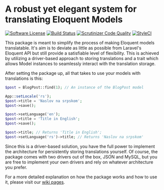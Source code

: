 # A robust yet elegant system for translating Eloquent Models

[![Software License](https://img.shields.io/badge/license-MIT-brightgreen.svg?style=flat-square)](LICENSE.md)
[![Build Status](https://travis-ci.org/misa-neopix/laravel-model-translation.svg?branch=master)](https://travis-ci.org/misa-neopix/laravel-model-translation)
[![Scrutinizer Code Quality](https://scrutinizer-ci.com/g/misa-neopix/laravel-model-translation/badges/quality-score.png?b=master)](https://scrutinizer-ci.com/g/misa-neopix/laravel-model-translation/?branch=master)
[![StyleCI](https://styleci.io/repos/173951106/shield?branch=master)](https://styleci.io/repos/173951106)


This package is meant to simplify the process of making Eloquent models translatable. It's aim is to deviate as little as possible from Laravel's
Eloquent API but still provide a satisfiable level of flexibility. This is achieved by utilizing a driver-based approach to storing translations
and a trait which allows Model instances to seamlessly interact with the translation storage. 

After setting the package up, all that takes to use your models with translations is this:

```php
$post = BlogPost::find(1); // An instance of the BlogPost model

App::setLocale('rs');
$post->title = 'Naslov na srpskom';
$post->save();

$post->setLanguage('en');
$post->title = 'Title in English';
$post->save();

$post->title; // Returns 'Title in English';
$post->setLanguage('rs')->title; // Returns 'Naslov na srpskom'
```

Since this is a driver-based solution, you have the full power to implement the architecture for persistently storing translations yourself. 
Of course, the package comes with two drivers out of the box, JSON and MySQL, but you are free to implement your own drivers and rely on whatever
architecture you prefer.


For a more detailed explanation on how the package works and how to use it, please visit our [wiki pages](https://github.com/misa-neopix/laravel-model-translation/wiki).

